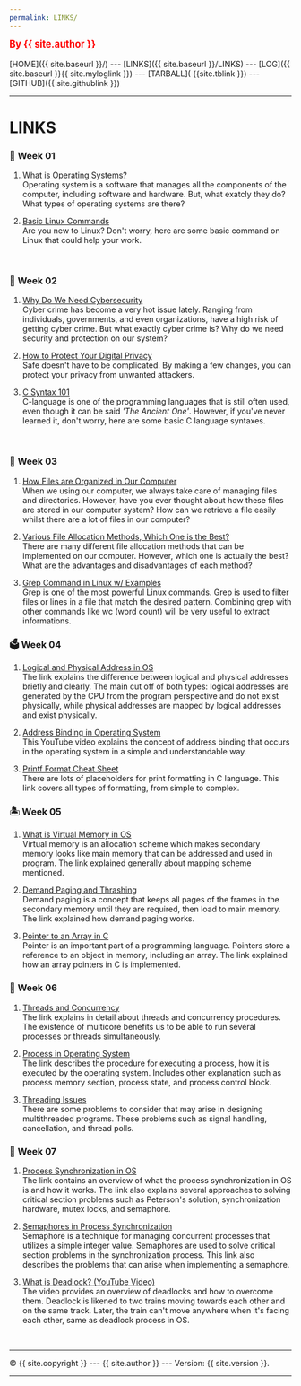```yaml
---
permalink: LINKS/
---
```

<span style="color:red; font-weight:bold; font-size:larger;">By {{ site.author }}</span>
<br><br>
[HOME]({{ site.baseurl }}/) ---
[LINKS]({{ site.baseurl }}/LINKS) ---
[LOG]({{ site.baseurl }}{{ site.myloglink }}) ---
[TARBALL]( {{site.tblink }}) ---
[GITHUB]({{ site.githublink }})
<br>
<hr>

# LINKS

### 🎍 **Week 01**
1. [What is Operating Systems?](https://edu.gcfglobal.org/en/computerbasics/understanding-operating-systems/1/)<br>
Operating system is a software that manages all the components of the computer, including software and hardware. But, what exatcly they do? What types of operating systems are there?

2. [Basic Linux Commands](https://maker.pro/linux/tutorial/basic-linux-commands-for-beginners)<br>
Are you new to Linux? Don't worry, here are some basic command on Linux that could help your work.
<br>

### 🎨 **Week 02**
1. [Why Do We Need Cybersecurity](https://www.onelogin.com/learn/what-is-cyber-security)<br>
Cyber crime has become a very hot issue lately. Ranging from individuals, governments, and even organizations, have a high risk of getting cyber crime. But what exactly cyber crime is? Why do we need security and protection on our system?

2. [How to Protect Your Digital Privacy](https://www.nytimes.com/guides/privacy-project/how-to-protect-your-digital-privacy)<br>
Safe doesn't have to be complicated. By making a few changes, you can protect your privacy from unwanted attackers.

3. [C Syntax 101](https://www.tutorialspoint.com/cprogramming/c_quick_guide.htm)<br>
C-language is one of the programming languages that is still often used, even though it can be said _'The Ancient One'_. However, if you've never learned it, don't worry, here are some basic C language syntaxes.
<br>

### 🎠 **Week 03**
1. [How Files are Organized in Our Computer](https://www.techtarget.com/searchstorage/definition/file-system)<br>
When we using our computer, we always take care of managing files and directories. However, have you ever thought about how these files are stored in our computer system? How can we retrieve a file easily whilst there are a lot of files in our computer?

2. [Various File Allocation Methods, Which One is the Best?](https://www.geeksforgeeks.org/file-allocation-methods/)<br>
There are many different file allocation methods that can be implemented on our computer. However, which one is actually the best? What are the advantages and disadvantages of each method?

3. [Grep Command in Linux w/ Examples](https://www.geeksforgeeks.org/grep-command-in-unixlinux/)<br>
Grep is one of the most powerful Linux commands. Grep is used to filter files or lines in a file that match the desired pattern. Combining grep with other commands like wc (word count) will be very useful to extract informations.

### 🗳 **Week 04**
1. [Logical and Physical Address in OS](https://www.geeksforgeeks.org/logical-and-physical-address-in-operating-system/)<br>
The link explains the difference between logical and physical addresses briefly and clearly. The main cut off of both types: logical addresses are generated by the CPU from the program perspective and do not exist physically, while physical addresses are mapped by logical addresses and exist physically.

2. [Address Binding in Operating System](https://www.youtube.com/watch?v=twMsRr4mSYQ)<br>
This YouTube video explains the concept of address binding that occurs in the operating system in a simple and understandable way.
 
3. [Printf Format Cheat Sheet](https://alvinalexander.com/programming/printf-format-cheat-sheet/)<br>
There are lots of placeholders for print formatting in C language. This link covers all types of formatting, from simple to complex.

### 🏝 **Week 05**
1. [What is Virtual Memory in OS](https://www.geeksforgeeks.org/virtual-memory-in-operating-system/)<br>
Virtual memory is an allocation scheme which makes secondary memory looks like main memory that can be addressed and used in program. The link explained generally about mapping scheme mentioned.

2. [Demand Paging and Thrashing](https://www.javatpoint.com/os-demand-paging)<br>
Demand paging is a concept that keeps all pages of the frames in the secondary memory until they are required, then load to main memory. The link explained how demand paging works.
 
3. [Pointer to an Array in C](https://www.tutorialspoint.com/pointer-to-an-array-in-c)<br>
Pointer is an important part of a programming language. Pointers store a reference to an object in memory, including an array. The link explained how an array pointers in C is implemented.

### 👑 **Week 06**
1. [Threads and Concurrency](https://medium.com/@akhandmishra/operating-system-threads-and-concurrency-aec2036b90f8)<br>
The link explains in detail about threads and concurrency procedures. The existence of multicore benefits us to be able to run several processes or threads simultaneously.

2. [Process in Operating System](https://www.studytonight.com/operating-system/operating-system-processes)<br>
The link describes the procedure for executing a process, how it is executed by the operating system. Includes other explanation such as process memory section, process state, and process control block.
 
3. [Threading Issues](https://www.tutorialspoint.com/what-are-threading-issues)<br>
There are some problems to consider that may arise in designing multithreaded programs. These problems such as signal handling, cancellation, and thread polls.

### 👑 **Week 07**
1. [Process Synchronization in OS](https://www.scaler.com/topics/operating-system/process-synchronization-in-os/)<br>
The link contains an overview of what the process synchronization in OS is and how it works. The link also explains several approaches to solving critical section problems such as Peterson's solution, synchronization hardware, mutex locks, and semaphore.

2. [Semaphores in Process Synchronization](https://www.geeksforgeeks.org/semaphores-in-process-synchronization/)<br>
Semaphore is a technique for managing concurrent processes that utilizes a simple integer value. Semaphores are used to solve critical section problems in the synchronization process. This link also describes the problems that can arise when implementing a semaphore.

3. [What is Deadlock? (YouTube Video)](https://www.youtube.com/watch?v=onkWXaXAgbY&feature=emb_imp_woyt)<br>
The video provides an overview of deadlocks and how to overcome them. Deadlock is likened to two trains moving towards each other and on the same track. Later, the train can't move anywhere when it's facing each other, same as deadlock process in OS.

<br>
<hr>
&copy; {{ site.copyright }} --- {{ site.author }} --- Version: {{ site.version }}.
<hr>
<br>

